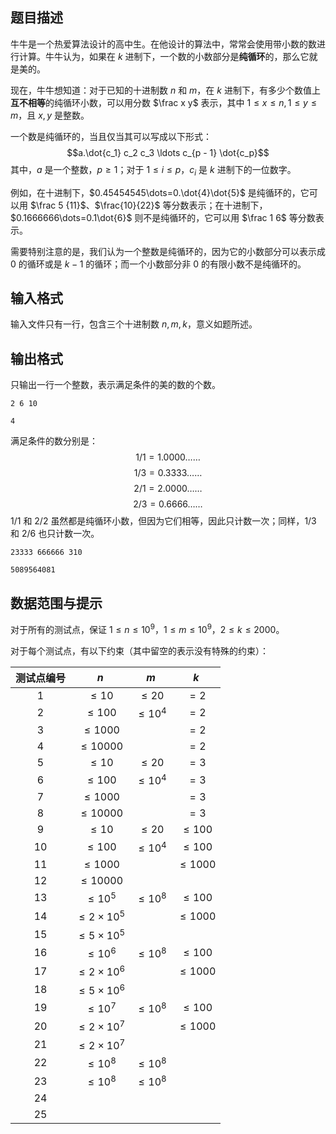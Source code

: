 ## 题目描述

牛牛是一个热爱算法设计的高中生。在他设计的算法中，常常会使用带小数的数进行计算。牛牛认为，如果在 $k$ 进制下，一个数的小数部分是**纯循环**的，那么它就是美的。

现在，牛牛想知道：对于已知的十进制数 $n$ 和 $m$，在 $k$ 进制下，有多少个数值上**互不相等**的纯循环小数，可以用分数 $\frac x y$ 表示，其中 $1\le x\le n,1\le y\le m$，且 $x,y$ 是整数。

一个数是纯循环的，当且仅当其可以写成以下形式：
$$a.\dot{c_1} c_2 c_3 \ldots c_{p - 1} \dot{c_p}$$
其中，$a$ 是一个整数，$p\ge1$；对于 $1\le i\le p$，$c_i$ 是 $k$ 进制下的一位数字。

例如，在十进制下，$0.45454545\dots=0.\dot{4}\dot{5}$ 是纯循环的，它可以用 $\frac 5 {11}$、$\frac{10}{22}$ 等分数表示；在十进制下，$0.1666666\dots=0.1\dot{6}$ 则不是纯循环的，它可以用 $\frac 1 6$ 等分数表示。

需要特别注意的是，我们认为一个整数是纯循环的，因为它的小数部分可以表示成 $0$ 的循环或是 $k-1$ 的循环；而一个小数部分非 $0$ 的有限小数不是纯循环的。

## 输入格式

输入文件只有一行，包含三个十进制数 $n,m,k$，意义如题所述。

## 输出格式

只输出一行一个整数，表示满足条件的美的数的个数。

```input1
2 6 10
```

```output1
4
```

满足条件的数分别是：
$$1/1 = 1.0000 \ldots \ldots$$
$$1/3 = 0.3333 \ldots \ldots$$
$$2/1 = 2.0000 \ldots \ldots$$
$$2/3 = 0.6666 \ldots \ldots$$
$1/1$ 和 $2/2$ 虽然都是纯循环小数，但因为它们相等，因此只计数一次；同样，$1/3$ 和 $2/6$ 也只计数一次。

```input2
23333 666666 310
```

```output2
5089564081
```

## 数据范围与提示

对于所有的测试点，保证 $1\le n\le 10^9$，$1\le m\le 10^9$，$2\le k\le2000$。

对于每个测试点，有以下约束（其中留空的表示没有特殊的约束）：

| 测试点编号 | $n$ | $m$ | $k$ |
| :-: | :-: | :-: | :-: |
| 1 | $\le 10$ | $\le 20$ | $=2$ |
| 2 | $\le 100$ | $\le 10^4$ | $=2$ |
| 3 | $\le 1000$ | | $=2$ |
| 4 | $\le 10000$ | | $=2$ |
| 5 | $\le 10$ | $\le 20$ | $=3$ |
| 6 | $\le 100$ | $\le 10^4$ | $=3$ |
| 7 | $\le 1000$ |  | $=3$ |
| 8 | $\le 10000$ |  | $=3$ |
| 9 | $\le 10$ | $\le 20$ | $\le 100$ |
| 10 | $\le 100$ | $\le 10^4$ | $\le 100$ |
| 11 | $\le 1000$ | | $\le 1000$ |
| 12 | $\le 10000$ | | |
| 13 | $\le 10^5$ | $\le 10^8$ | $\le 100$ |
| 14 | $\le 2\times 10^5$ | | $\le 1000$ |
| 15 | $\le 5\times 10^5$ | | |
| 16 | $\le 10^6$ | $\le 10^8$ | $\le 100$ |
| 17 | $\le 2\times 10^6$ | | $\le 1000$ |
| 18 | $\le 5\times 10^6$ | | |
| 19 | $\le 10^7$ | $\le 10^8$ | $\le 100$ |
| 20 | $\le 2\times 10^7$ | | $\le 1000$ |
| 21 | $\le 2\times 10^7$ | | |
| 22 | $\le 10^8$ | $\le 10^8$ | |
| 23 | $\le 10^8$ | $\le 10^8$ | |
| 24 | | | |
| 25 | | | |